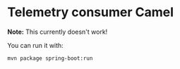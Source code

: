 # Telemetry consumer Camel

**Note:** This currently doesn't work!

You can run it with:

    mvn package spring-boot:run
